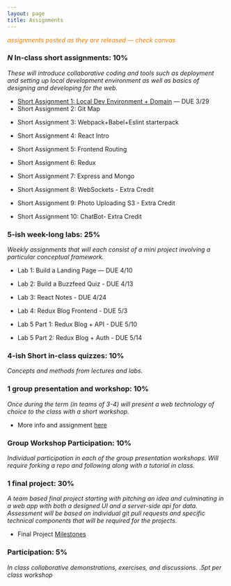 ```yaml
---
layout: page
title: Assignments
---
```


<span style="color: #F27D00">*assignments posted as they are released — check canvas*</span>


### *N* In-class short assignments: 10%
*These will introduce collaborative coding and tools such as deployment and setting up local development environment as well as basics of designing and developing for the web.*

<!-- * Short Assignment 1: Local Dev Environment + Domain — DUE 3/29 -->
* [Short Assignment 1: Local Dev Environment + Domain](sa/localdev) — DUE 3/29
* Short Assignment 2: Git Map
<!-- * [Short Assignment 2: Git Map](sa/git-map) — DUE 4/01 -->
* Short Assignment 3: Webpack+Babel+Eslint starterpack
<!-- * [Short Assignment 3: Webpack+Babel+Eslint starterpack](sa/starterpack) — DUE 4/13 -->
* Short Assignment 4: React Intro
<!-- * [Short Assignment 4: React Intro](sa/react-videos) — DUE 4/19 -->
* Short Assignment 5: Frontend Routing
<!-- * [Short Assignment 5: Frontend Routing](sa/routing) — DUE 4/27 -->
* Short Assignment 6: Redux
<!-- * [Short Assignment 6: Redux](sa/redux) - DUE 4/30 -->
* Short Assignment 7: Express and Mongo
<!-- * [Short Assignment 7: Express and Mongo](sa/server-side) - DUE 5/10 -->
* Short Assignment 8: WebSockets - Extra Credit
<!-- * [Short Assignment 8: WebSockets](sa/websockets) - Extra Credit (5/16) -->
* Short Assignment 9: Photo Uploading S3 - Extra Credit
<!-- * [Short Assignment 9: Photo Uploading S3](sa/s3-upload) - Extra Credit -->
* Short Assignment 10: ChatBot- Extra Credit
<!-- * [Short Assignment 10: ChatBot](sa/slack-bot) - Extra Credit -->



### 5-ish week-long labs:  25%
*Weekly assignments that will each consist of a mini project involving a particular conceptual framework.*

* Lab 1: Build a Landing Page — DUE 4/10
<!-- * [Lab 1: Build a Landing Page](lab/landing-page) — DUE 4/10 -->
* Lab 2: Build a Buzzfeed Quiz - DUE 4/13
<!-- * [Lab 2: Build a Buzzfeed Quiz](lab/quizzical) - DUE 4/13 -->
* Lab 3: React Notes - DUE 4/24
<!-- * [Lab 3: React Notes](lab/react-notes) - DUE 4/24 -->
* Lab 4: Redux Blog Frontend - DUE 5/3
<!-- * [Lab 4: Redux Blog Frontend](lab/redux-blog) - DUE 5/3 -->
* Lab 5 Part 1: Redux Blog + API - DUE 5/10
<!-- * [Lab 5 Part 1: Redux Blog + API](lab/redux-blog+server) - DUE 5/10 -->
* Lab 5 Part 2: Redux Blog + Auth - DUE 5/14
<!-- * [Lab 5 Part 2: Redux Blog + Auth](lab/redux-blog+auth) - DUE 5/14 -->


### 4-ish Short in-class quizzes:  10%
*Concepts and methods from lectures and labs.*

### 1 group presentation and workshop: 10%
*Once during the term (in teams of 3-4) will present a web technology of choice to the class with a short workshop.*

* More info and assignment [here](../workshops)

### Group Workshop Participation: 10%
*Individual participation in each of the group presentation workshops. Will require forking a repo and following along with a tutorial in class.*

### 1 final project:  30%
*A team based final project starting with pitching an idea and culminating in a web app with both a designed UI and a server-side api for data.  Assessment will be based on individual git pull requests and specific technical components that will be required for the projects.*

* Final Project [Milestones](project)

### Participation:  5%
*In class collaborative demonstrations, exercises, and discussions. .5pt per class workshop*
